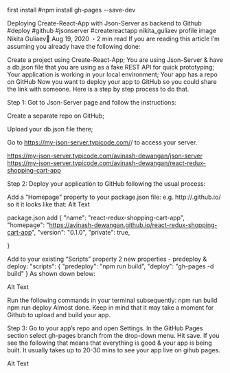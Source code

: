 first install
#npm install gh-pages --save-dev

Deploying Create-React-App with Json-Server as backend to Github
#deploy #github #jsonserver #createreactapp
nikita_guliaev profile image
Nikita Guliaev🧩
Aug 19, 2020 ・2 min read
If you are reading this article I’m assuming you already have the following done:

Create a project using Create-React-App;
You are using Json-Server & have a db.json file that you are using as a fake REST API for quick prototyping;
Your application is working in your local environment;
Your app has a repo on GitHub
Now you want to deploy your app to GitHub so you could share the link with someone. Here is a step by step process to do that.

Step 1:
Got to Json-Server page and follow the instructions:

Create a separate repo on GitHub;

Upload your db.json file there;

Go to https://my-json-server.typicode.com/<your-github-username>/<your-repo-name> to access your server.

https://my-json-server.typicode.com/avinash-dewangan/json-server
https://my-json-server.typicode.com/avinash-dewangan/react-redux-shopping-cart-app

Step 2:
Deploy your application to GitHub following the usual process:

Add a “Homepage” property to your package.json file: e.g. http://<github-username>.github.io/<repo-name> so it it looks like that:
Alt Text

package.json add
{
"name": "react-redux-shopping-cart-app",
"homepage": "https://avinash-dewangan.github.io/react-redux-shopping-cart-app",
"version": "0.1.0",
"private": true,

}

Add to your existing “Scripts” property 2 new properties - predeploy & deploy:
"scripts": {
"predeploy": "npm run build",
"deploy": "gh-pages -d build"
}
As shown down below:

Alt Text

Run the following commands in your terminal subsequently:
npm run build
npm run deploy
Almost done. Keep in mind that it may take a moment for Github to upload and build your app.

Step 3:
Go to your app’s repo and open Settings. In the GitHub Pages section select gh-pages branch from the drop-down menu. Hit save. If you see the following that means that everything is good & your app is being built. It usually takes up to 20-30 mins to see your app live on gihub pages.

Alt Text
